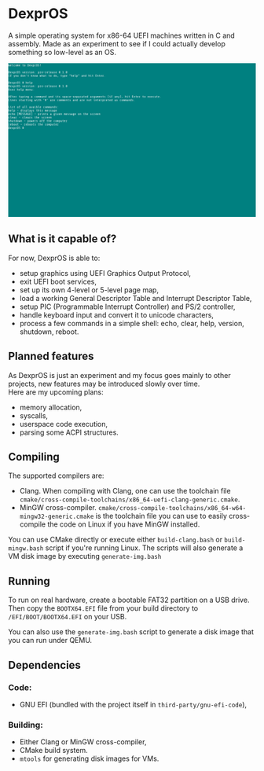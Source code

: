 # DexprOS

A simple operating system for x86-64 UEFI machines written in C and assembly. Made as an experiment to see if I could actually develop something so low-level as an OS.

![DexprOS running under QEMU](resources/screenshot-qemu.png "DexprOS running under QEMU")

## What is it capable of?

For now, DexprOS is able to:
- setup graphics using UEFI Graphics Output Protocol,
- exit UEFI boot services,
- set up its own 4-level or 5-level page map,
- load a working General Descriptor Table and Interrupt Descriptor Table,
- setup PIC (Programmable Interrupt Controller) and PS/2 controller,
- handle keyboard input and convert it to unicode characters,
- process a few commands in a simple shell: echo, clear, help, version, shutdown, reboot.

## Planned features

As DexprOS is just an experiment and my focus goes mainly to other projects, new features may be introduced slowly over time.  
Here are my upcoming plans:
- memory allocation,
- syscalls,
- userspace code execution,
- parsing some ACPI structures.

## Compiling

The supported compilers are:
* Clang. When compiling with Clang, one can use the toolchain file `cmake/cross-compile-toolchains/x86_64-uefi-clang-generic.cmake`.
* MinGW cross-compiler. `cmake/cross-compile-toolchains/x86_64-w64-mingw32-generic.cmake` is the toolchain file you can use to easily cross-compile the code on Linux if you have MinGW installed.

You can use CMake directly or execute either `build-clang.bash` or `build-mingw.bash` script if you're running Linux. The scripts will also generate a VM disk image by executing `generate-img.bash`

## Running

To run on real hardware, create a bootable FAT32 partition on a USB drive. Then copy the `BOOTX64.EFI` file from your build directory to `/EFI/BOOT/BOOTX64.EFI` on your USB.

You can also use the `generate-img.bash` script to generate a disk image that you can run under QEMU.

## Dependencies

### Code:

- GNU EFI (bundled with the project itself in `third-party/gnu-efi-code`),

### Building:

- Either Clang or MinGW cross-compiler,
- CMake build system.
- `mtools` for generating disk images for VMs.

